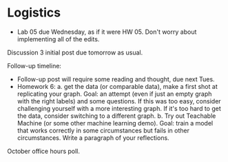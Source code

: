 # Logistics

* Lab 05 due Wednesday, as if it were HW 05. Don't worry about implementing all of the edits.

Discussion 3 initial post due tomorrow as usual.

Follow-up timeline:
* Follow-up post will require some reading and thought, due next Tues.
* Homework 6:
  a. get the data (or comparable data), make a first shot at replicating your graph. Goal: an attempt (even if just an empty graph with the right labels) and some questions. If this was too easy, consider challenging yourself with a more interesting graph. If it's too hard to get the data, consider switching to a different graph.
  b. Try out Teachable Machine (or some other machine learning demo). Goal: train a model that works correctly in some circumstances but fails in other circumstances. Write a paragraph of your reflections.

October office hours poll.
